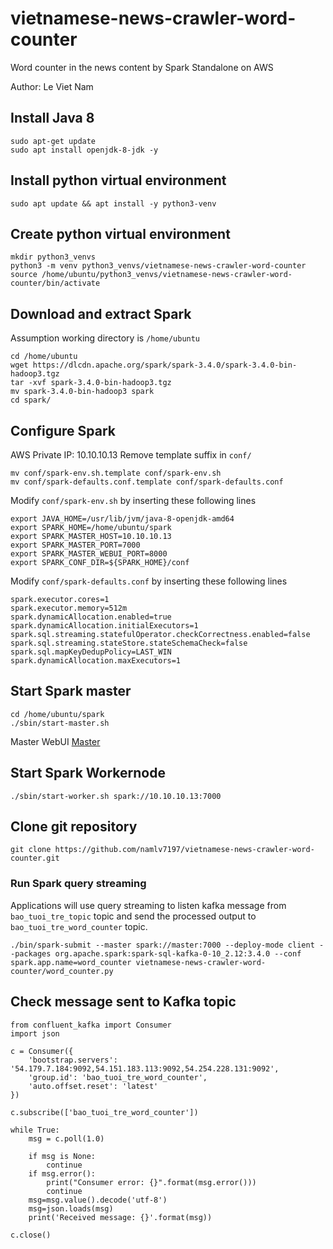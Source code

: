 # vietnamese-news-crawler-word-counter

Word counter in the news content by Spark Standalone on AWS

Author: Le Viet Nam

## Install Java 8
```
sudo apt-get update
sudo apt install openjdk-8-jdk -y
```
## Install python virtual environment
```
sudo apt update && apt install -y python3-venv
```
## Create python virtual environment
```
mkdir python3_venvs
python3 -m venv python3_venvs/vietnamese-news-crawler-word-counter
source /home/ubuntu/python3_venvs/vietnamese-news-crawler-word-counter/bin/activate
```
## Download and extract Spark
Assumption working directory is ```/home/ubuntu```
```
cd /home/ubuntu
wget https://dlcdn.apache.org/spark/spark-3.4.0/spark-3.4.0-bin-hadoop3.tgz
tar -xvf spark-3.4.0-bin-hadoop3.tgz
mv spark-3.4.0-bin-hadoop3 spark
cd spark/
```
## Configure Spark
AWS Private IP: 10.10.10.13
Remove template suffix in ```conf/```
```
mv conf/spark-env.sh.template conf/spark-env.sh
mv conf/spark-defaults.conf.template conf/spark-defaults.conf
```
Modify ```conf/spark-env.sh``` by inserting these following lines
```
export JAVA_HOME=/usr/lib/jvm/java-8-openjdk-amd64
export SPARK_HOME=/home/ubuntu/spark
export SPARK_MASTER_HOST=10.10.10.13
export SPARK_MASTER_PORT=7000
export SPARK_MASTER_WEBUI_PORT=8000
export SPARK_CONF_DIR=${SPARK_HOME}/conf
```

Modify ```conf/spark-defaults.conf``` by inserting these following lines
```
spark.executor.cores=1
spark.executor.memory=512m
spark.dynamicAllocation.enabled=true
spark.dynamicAllocation.initialExecutors=1
spark.sql.streaming.statefulOperator.checkCorrectness.enabled=false
spark.sql.streaming.stateStore.stateSchemaCheck=false
spark.sql.mapKeyDedupPolicy=LAST_WIN
spark.dynamicAllocation.maxExecutors=1
```
## Start Spark master
```
cd /home/ubuntu/spark
./sbin/start-master.sh
```
Master WebUI [Master](http://52.77.232.150:8000/)
## Start Spark Workernode
```
./sbin/start-worker.sh spark://10.10.10.13:7000
```

## Clone git repository
```
git clone https://github.com/namlv7197/vietnamese-news-crawler-word-counter.git
```

### Run Spark query streaming
Applications will use query streaming to listen kafka message from ```bao_tuoi_tre_topic``` topic and send the processed output to ```bao_tuoi_tre_word_counter``` topic.
```
./bin/spark-submit --master spark://master:7000 --deploy-mode client --packages org.apache.spark:spark-sql-kafka-0-10_2.12:3.4.0 --conf spark.app.name=word_counter vietnamese-news-crawler-word-counter/word_counter.py
```

## Check message sent to Kafka topic
```
from confluent_kafka import Consumer
import json

c = Consumer({
    'bootstrap.servers': '54.179.7.184:9092,54.151.183.113:9092,54.254.228.131:9092',
    'group.id': 'bao_tuoi_tre_word_counter',
    'auto.offset.reset': 'latest'
})

c.subscribe(['bao_tuoi_tre_word_counter'])

while True:
    msg = c.poll(1.0)

    if msg is None:
        continue
    if msg.error():
        print("Consumer error: {}".format(msg.error()))
        continue
    msg=msg.value().decode('utf-8')
    msg=json.loads(msg)
    print('Received message: {}'.format(msg))

c.close()
```

